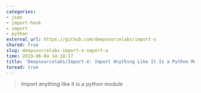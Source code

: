 ```yaml
---
categories:
- json
- import-hook
- import
- python
external_url: https://github.com/deepsourcelabs/import-x
shared: true
slug: deepsourcelabs-import-x-import-a
time: 2019-06-04 14:18:17
title: 'Deepsourcelabs/Import-X: Import Anything Like It Is a Python Module'
toread: true
---
```


> Import anything like it is a python module